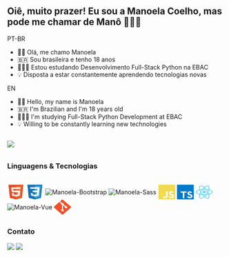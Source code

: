 ## Oiê, muito prazer! Eu sou a Manoela Coelho, mas pode me chamar de Manô 🙋🏻‍♀️

PT-BR
- 👋🏻 Olá, me chamo Manoela
- 🇧🇷 Sou brasileira e tenho 18 anos
- 👩🏻‍💻 Estou estudando Desenvolvimento Full-Stack Python na EBAC
- 💡 Disposta a estar constantemente aprendendo tecnologias novas

EN
- 👋🏻 Hello, my name is Manoela
- 🇧🇷 I'm Brazilian and I'm 18 years old
- 👩🏻‍💻 I'm studying Full-Stack Python Development at EBAC
- 💡 Willing to be constantly learning new technologies

##
    
  <img height="200px" src="https://github-readme-stats.vercel.app/api/top-langs/?username=manoelacsilva&layout=compact&langs_count=10&title_color=ffffff&text_color=ffffff&bg_color=0d1117" />

##

  <h3>Linguagens & Tecnologias</h3>
   <div style="display: inline_block"><br>
    <img align="center" alt="Manoela-HTML" height="35" width="40" src="https://raw.githubusercontent.com/devicons/devicon/master/icons/html5/html5-original.svg">
    <img align="center" alt="Manoela-CSS" height="35" width="40" src="https://raw.githubusercontent.com/devicons/devicon/master/icons/css3/css3-original.svg">
    <img align="center" alt="Manoela-Bootstrap" height="40" width="45" title="Bootstrap" src="https://cdn.jsdelivr.net/gh/devicons/devicon/icons/bootstrap/bootstrap-original.svg">
    <img align="center" alt="Manoela-Sass" height="40" width="40" src="https://cdn.jsdelivr.net/gh/devicons/devicon/icons/sass/sass-original.svg" />
    <img align="center" alt="Manoela-Js" height="35" width="40" src="https://raw.githubusercontent.com/devicons/devicon/master/icons/javascript/javascript-plain.svg">
    <img align="center" alt="Manoela-Ts" height="35" width="40" src="https://raw.githubusercontent.com/devicons/devicon/master/icons/typescript/typescript-plain.svg">
    <img align="center" alt="Manoela-React" height="35" width="40" src="https://raw.githubusercontent.com/devicons/devicon/master/icons/react/react-original.svg">
    <img align="center" alt="Manoela-Vue" height="35" width="40" src="https://cdn.jsdelivr.net/gh/devicons/devicon/icons/vuejs/vuejs-original.svg" />
    <img align="center" alt="Manoela-git" height="35" width="40" src="https://raw.githubusercontent.com/devicons/devicon/master/icons/git/git-original.svg">
   </div>

##

 <div>
   <h3>Contato</h3>
   <a href = "mailto:manoelacs62@gmail.com"><img src="https://img.shields.io/badge/-Gmail-%23333?style=for-the-badge&logo=gmail&logoColor=white" target="_blank"></a>
   <a href="https://www.linkedin.com/in/manoela-fullstack-python" target="_blank"><img src="https://img.shields.io/badge/-LinkedIn-%230077B5?style=for-the-badge&logo=linkedin&logoColor=white" target="_blank"></a> 
 </div>
<!---
manoelacsilva/manoelacsilva is a ✨ special ✨ repository because its `README.md` (this file) appears on your GitHub profile.
You can click the Preview link to take a look at your changes.
--->
